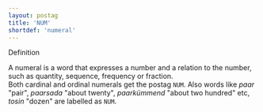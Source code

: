 ```yaml
---
layout: postag
title: 'NUM'
shortdef: 'numeral'
---
```

Definition

A numeral is a word that expresses a number and a relation to the number, such as quantity, sequence, frequency or fraction.<br/>
Both cardinal and ordinal numerals get the postag <code>NUM</code>. Also words like <i>paar</i> "pair", <i>paarsada</i> "about twenty", <i>paarkümmend</i> "about two hundred" etc, <i>tosin</i> "dozen" are labelled as <code>NUM</code>.
<!-- Interlanguage links updated Po 6. listopadu 2023, 21:41:26 CET -->
